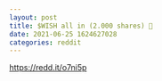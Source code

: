 ```yaml
--- 
layout: post 
title: $WISH all in (2.000 shares) 🤪 
date: 2021-06-25 1624627028 
categories: reddit 
--- 
```

https://redd.it/o7ni5p